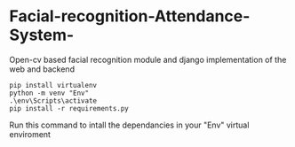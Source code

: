 # Facial-recognition-Attendance-System-

Open-cv based facial recognition module and django implementation of the web and backend

``` 
pip install virtualenv
python -m venv "Env"
.\env\Scripts\activate
pip install -r requirements.py
```
Run this command to intall the dependancies in your "Env" virtual enviroment
